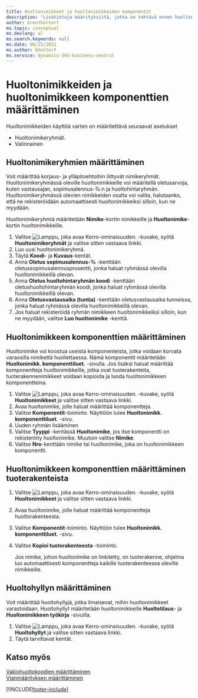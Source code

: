```yaml
---
title: Huoltonimikkeet ja huoltonimikkeiden komponentit
description: 'Lisätietoja määrityksistä, jotka on tehtävä ennen huoltonimikkeiden käyttöä. Esimerkiksi oletusarvot, kuten vastausaika ja huoltohintaryhmä, on määritettävä.'
author: brentholtorf
ms.topic: conceptual
ms.devlang: al
ms.search.keywords: null
ms.date: 06/25/2021
ms.author: bholtorf
ms.service: dynamics-365-business-central
---
```

# Huoltonimikkeiden ja huoltonimikkeen komponenttien määrittäminen
Huoltonimikkeiden käyttöä varten on määritettävä seuraavat asetukset

* Huoltonimikeryhmät.
* Valinnainen

## Huoltonimikeryhmien määrittäminen
Voit määrittää korjaus- ja ylläpitoehtoihin liittyvät nimikeryhmät. Huoltonimikeryhmässä oleville huoltonimikkeille voi määritellä oletusarvoja, kuten vastausajan, sopimusalennus-%:n ja huoltohintaryhmän. Huoltonimikeryhmässä olevien nimikkeiden osalta voi valita, halutaanko, että ne rekisteröidään automaattisesti huoltonimikkeiksi silloin, kun ne myydään.  

Huoltonimikeryhmiä määritetään **Nimike**-kortin nimikkeille ja **Huoltonimike**-kortin huoltonimikkeille.  

1. Valitse ![Lamppu, joka avaa Kerro-ominaisuuden.](media/ui-search/search_small.png "Kerro, mitä haluat tehdä") -kuvake, syötä **Huoltonimikeryhmät** ja valitse sitten vastaava linkki.  
2. Luo uusi huoltonimikeryhmä.  
3. Täytä **Koodi**- ja **Kuvaus**-kentät.  
4. Anna **Oletus sopimusalennus-%** -kenttään oletussopimusalennusprosentti, jonka haluat ryhmässä olevilla huoltonimikkeillä olevan.  
5. Anna **Oletus huoltohintaryhmän koodi** -kenttään oletushuoltohintaryhmän koodi, jonka haluat ryhmässä olevilla huoltonimikkeillä olevan.  
6. Anna **Oletusvastausaika (tuntia)** -kenttään oletusvastausaika tunneissa, jonka haluat ryhmässä olevilla huoltonimikkeillä olevan.  
7. Jos haluat rekisteröidä ryhmän nimikkeen huoltonimikkeiksi silloin, kun ne myydään, valitse **Luo huoltonimike** -kenttä.  

## Huoltonimikkeen komponenttien määrittäminen
Huoltonimike voi koostua useista komponenteista, jotka voidaan korvata varaosilla nimikettä huollettaessa. Nämä komponentit määritetään **Huoltonimikk. komponenttiluet.** -sivulla. Jos lisäksi haluat määrittää komponentteja huoltonimikkeille, jotka ovat tuoterakenteita, tuoterakennenimikkeet voidaan kopioida ja luoda huoltonimikkeen komponentteina.

1. Valitse ![Lamppu, joka avaa Kerro-ominaisuuden.](media/ui-search/search_small.png "Kerro, mitä haluat tehdä") -kuvake, syötä **Huoltonimikkeet** ja valitse sitten vastaava linkki.
2. Avaa huoltonimike, jolle haluat määrittää komponentteja.  
3. Valitse **Komponentit**-toiminto. Näyttöön tulee **Huoltonimikk. komponenttiluet.** -sivu.  
4. Uuden ryhmän lisääminen  
5. Valitse **Tyyppi** -kentässä **Huoltonimike**, jos itse komponentti on rekisteröity huoltonimike. Muutoin valitse **Nimike**.  
6. Valitse **Nro**-kenttään nimike tai huoltonimike, joka on huoltonimikkeen komponentti.  

## Huoltonimikkeen komponenttien määrittäminen tuoterakenteista
1.  Valitse ![Lamppu, joka avaa Kerro-ominaisuuden.](media/ui-search/search_small.png "Kerro, mitä haluat tehdä") -kuvake, syötä **Huoltonimikkeet** ja valitse sitten vastaava linkki.  
2. Avaa huoltonimike, jolle haluat määrittää komponentteja huoltorakenteesta.  
3. Valitse **Komponentit**-toiminto. Näyttöön tulee **Huoltonimikk. komponenttiluet.** -sivu.  
4. Valitse **Kopioi tuoterakenteesta** -toiminto.  

    Jos nimike, johon huoltonimike on linkitetty, on tuoterakenne, ohjelma luo automaattisesti komponentteja kaikille tuoterakenteessa oleville nimikkeille.  

## Huoltohyllyn määrittäminen
Voit määrittää huoltohyllyjä, jotka ilmaisevat, mihin huoltonimikkeet varastoidaan. Huoltohyllyt määritetään huoltonimikkeille **Huoltotilaus**- ja **Huoltonimikkeen työkirja** -sivuilla.  

1. Valitse ![Lamppu, joka avaa Kerro-ominaisuuden.](media/ui-search/search_small.png "Kerro, mitä haluat tehdä") -kuvake, syötä **Huoltohyllyt** ja valitse sitten vastaava linkki.
2. Täytä tarvittavat kentät.

## Katso myös
[Vakiohuoltokoodien määrittäminen](service-how-setup-service-coding.md)   
[Vianmäärityksen määrittäminen](service-how-setup-troubleshooting.md)


[!INCLUDE[footer-include](includes/footer-banner.md)]